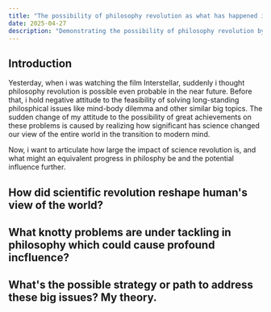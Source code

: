 ```yaml
---
title: "The possibility of philosophy revolution as what has happened in science in the last few centuries which reshaped our view of the whole world and the universe"
date: 2025-04-27
description: "Demonstrating the possibility of philosophy revolution by analoging it with scientific revolution."
---
```




## Introduction

Yesterday, when i was watching the film Interstellar, suddenly i thought philosophy revolution is possible even probable in the near future. Before that, i hold negative attitude to the feasibility of solving long-standing philosphical issues like mind-body dilemma and other similar big topics. The sudden change of my attitude to the possibility of great achievements on these problems is caused by realizing how significant has science changed our view of the entire world in the transition to modern mind.

Now, i want to articulate how large the impact of science revolution is, and what might an equivalent progress in philosphy be and the potential influence further.

## How did scientific revolution reshape human's view of the world?





## What knotty problems are under tackling in philosophy which could cause profound incfluence?





## What's the possible strategy or path to address these big issues? My theory.





